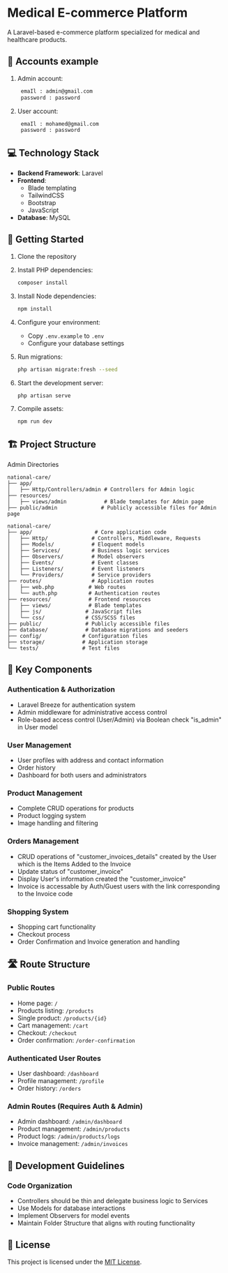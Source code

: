 # Medical E-commerce Platform

A Laravel-based e-commerce platform specialized for medical and healthcare products.

## 👤 Accounts example
1. Admin account:
   ```bash
    emaIl : admin@gmail.com
    password : password
   ```
2. User account:
   ```bash
    emaIl : mohamed@gmail.com
    password : password
   ```
## 💻 Technology Stack

- **Backend Framework**: Laravel
- **Frontend**: 
  - Blade templating
  - TailwindCSS
  - Bootstrap
  - JavaScript
- **Database**: MySQL

## 🚀 Getting Started

1. Clone the repository
2. Install PHP dependencies:
   ```bash
   composer install
   ```
3. Install Node dependencies:
   ```bash
   npm install
   ```
4. Configure your environment:
   - Copy `.env.example` to `.env`
   - Configure your database settings
   
5. Run migrations:
   ```bash
   php artisan migrate:fresh --seed
   ```

6. Start the development server:
   ```bash
   php artisan serve
   ```

7. Compile assets:
   ```bash
   npm run dev
   ```

## 🏗 Project Structure

Admin Directories
```
national-care/
├── app/                    
│   ├── Http/Controllers/admin # Controllers for Admin logic
├── resources/
│   ├── views/admin            # Blade templates for Admin page
├── public/admin              # Publicly accessible files for Admin page
```

```
national-care/
├── app/                    # Core application code
│   ├── Http/              # Controllers, Middleware, Requests
│   ├── Models/            # Eloquent models
│   ├── Services/          # Business logic services
│   ├── Observers/         # Model observers
│   ├── Events/            # Event classes
│   ├── Listeners/         # Event listeners
│   └── Providers/         # Service providers
├── routes/                # Application routes
│   ├── web.php           # Web routes
│   └── auth.php          # Authentication routes
├── resources/            # Frontend resources
│   ├── views/            # Blade templates
│   ├── js/              # JavaScript files
│   └── css/             # CSS/SCSS files
├── public/              # Publicly accessible files
├── database/            # Database migrations and seeders
├── config/             # Configuration files
├── storage/            # Application storage
└── tests/              # Test files
```

## 🔑 Key Components

### Authentication & Authorization
- Laravel Breeze for authentication system
- Admin middleware for administrative access control
- Role-based access control (User/Admin) via Boolean check "is_admin" in User model

### User Management
- User profiles with address and contact information
- Order history
- Dashboard for both users and administrators

### Product Management
- Complete CRUD operations for products
- Product logging system
- Image handling and filtering

### Orders Management
- CRUD operations of "customer_invoices_details" created by the User which is the Items Added to the Invoice  
- Update status of "customer_invoice"
- Display User's information created the "customer_invoice"
- Invoice is accessable by Auth/Guest users with the link corresponding to the Invoice code

### Shopping System
- Shopping cart functionality
- Checkout process
- Order Confirmation and Invoice generation and handling

## 🛣 Route Structure

### Public Routes
- Home page: `/`
- Products listing: `/products`
- Single product: `/products/{id}`
- Cart management: `/cart`
- Checkout: `/checkout`
- Order confirmation: `/order-confirmation`

### Authenticated User Routes
- User dashboard: `/dashboard`
- Profile management: `/profile`
- Order history: `/orders`

### Admin Routes (Requires Auth & Admin)
- Admin dashboard: `/admin/dashboard`
- Product management: `/admin/products`
- Product logs: `/admin/products/logs`
- Invoice management: `/admin/invoices`

## 🔧 Development Guidelines

### Code Organization
- Controllers should be thin and delegate business logic to Services
- Use Models for database interactions
- Implement Observers for model events
- Maintain Folder Structure that aligns with routing functionality

## 📄 License

This project is licensed under the [MIT License](LICENSE).
